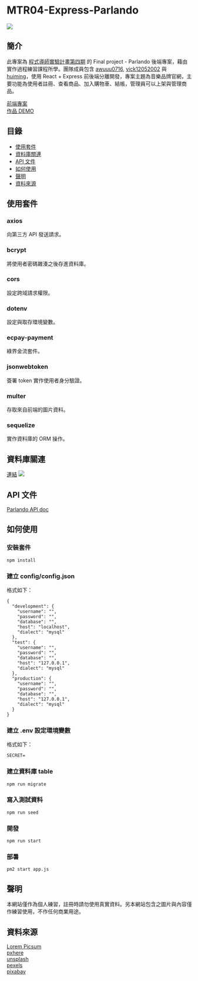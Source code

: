 # MTR04-Express-Parlando
![](https://i.imgur.com/jqlYdUm.png)

## 簡介
此專案為 [程式導師實驗計畫第四期](https://github.com/Lidemy/mentor-program-4th) 的 Final project - Parlando 後端專案，藉由實作過程練習課程所學。團隊成員包含 [awuuu0716](https://github.com/awuuu0716), [vick12052002](https://github.com/vick12052002) 與 [huiming](https://github.com/hero19931012)，使用 React + Express 前後端分離開發，專案主題為音樂品牌官網，主要功能為使用者註冊、查看商品、加入購物車、結帳，管理員可以上架與管理商品。

[前端專案](https://github.com/awuuu0716/MTR04-Parlando)  
[作品 DEMO](https://www.parlando.tw/#/login)

## 目錄
- [使用套件](#使用套件)
- [資料庫關連](#資料庫關連)
- [API 文件](#API-文件)
- [如何使用](#如何使用)
- [聲明](#聲明)
- [資料來源](#資料來源)

## 使用套件
### axios
向第三方 API 發送請求。

### bcrypt
將使用者密碼雜湊之後存進資料庫。

### cors
設定跨域請求權限。

### dotenv
設定與取存環境變數。

### ecpay-payment
綠界金流套件。

### jsonwebtoken
簽署 token 實作使用者身分驗證。

### multer
存取來自前端的圖片資料。

### sequelize
實作資料庫的 ORM 操作。

## 資料庫關連

[連結](https://drawsql.app/lidemyfinalproject/diagrams/finalproject-db)
![](https://i.imgur.com/ZdTnG5e.png)

## API 文件
[Parlando API doc](https://hackmd.io/@GL7n1a5oR9-4-AueB1TGEw/BJS6xUipw)

## 如何使用
### 安裝套件
```bash=
npm install
```

### 建立 config/config.json
格式如下：
```json=
{
  "development": {
    "username": "",
    "password": "",
    "database": "",
    "host": "localhost",
    "dialect": "mysql"
  },
  "test": {
    "username": "",
    "password": "",
    "database": "",
    "host": "127.0.0.1",
    "dialect": "mysql"
  },
  "production": {
    "username": "",
    "password": "",
    "database": "",
    "host": "127.0.0.1",
    "dialect": "mysql"
  }
}
```
### 建立 .env 設定環境變數
格式如下：
```bash=
SECRET=
```

### 建立資料庫 table
```bash=
npm run migrate
```

### 寫入測試資料
```bash=
npm run seed
```

### 開發
```bash=
npm run start
```

### 部暑
```bash=
pm2 start app.js
```

## 聲明
本網站僅作為個人練習，註冊時請勿使用真實資料。另本網站包含之圖片與內容僅作練習使用，不作任何商業用途。

## 資料來源
[Lorem Picsum](https://picsum.photos/)  
[pxhere](https://pxhere.com/)  
[unsplash](https://unsplash.com/)  
[pexels](https://www.pexels.com/zh-tw/)  
[pixabay](https://www.pexels.com/zh-tw/@pixabay)
